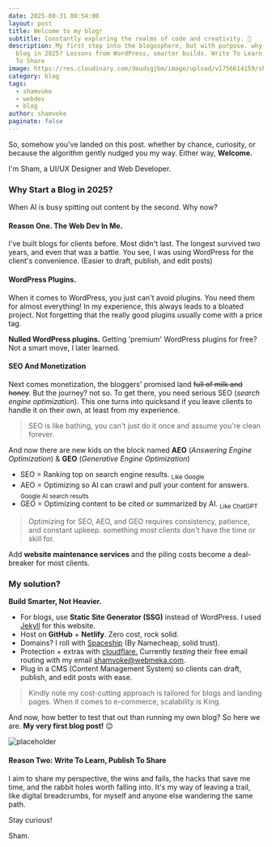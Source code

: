 ```yaml
---
date: 2025-08-31 08:54:00
layout: post
title: Welcome to my blog!
subtitle: Constantly exploring the realms of code and creativity. 🚀
description: My first step into the blogosphere, but with purpose. why start a
  blog in 2025? Lessons from WordPress, smarter builds. Write To Learn, Publish
  To Share
image: https://res.cloudinary.com/deudsgjbm/image/upload/v1756614159/shamvoke-bg_dcgdyh.jpg
category: blog
tags:
  - shamvoke
  - webdev
  - blog
author: shamvoke
paginate: false
---
```

So, somehow you've landed on this post. whether by chance, curiosity, or because the algorithm gently nudged you my way. Either way, **Welcome.**

I'm Sham, a UI/UX Designer and Web Developer.

### Why Start a Blog in 2025?
When AI is busy spitting out content by the second. Why now?
#### Reason One. The Web Dev In Me.
I've built blogs for clients before. Most didn't last. The longest survived two years, and even that was a battle.
You see, I was using WordPress for the client's convenience.  (Easier to draft, publish, and edit posts)

#### WordPress Plugins.
When it comes to WordPress, you just can't avoid plugins. You need them for almost everything! In my experience, this always leads to a bloated project. Not forgetting that the really good plugins usually come with a price tag.

**Nulled WordPress plugins.**
Getting 'premium' WordPress plugins for free? Not a smart move, I later learned.

#### SEO And Monetization
Next comes monetization, the bloggers' promised land <del>full of milk and honey</del>. But the journey? not so. To get there, you need serious SEO (_search engine optimization_). This one turns into quicksand if you leave clients to handle it on their own, at least from my experience. 

> SEO is like bathing, you can't just do it once and assume you're clean forever.

And now there are new kids on the block named **AEO** (_Answering Engine Optimization_)  & **GEO** (_Generative Engine Optimization_)

- SEO = Ranking top on search engine results. <sub>Like Google</sub>
- AEO = Optimizing so AI can crawl and pull your content for answers. <sub>Google AI search results</sub>
- GEO = Optimizing content to be cited or summarized by AI. <sub>Like ChatGPT</sub>

> Optimizing for SEO, AEO, and GEO requires consistency, patience, and constant upkeep. something most clients don't have the time or skill for.

Add **website maintenance services** and the piling costs become a deal-breaker for most clients.

### My solution?
**Build Smarter, Not Heavier.**
- For blogs, use **Static Site Generator (SSG)** instead of WordPress. I used [Jekyll](https://jekyllrb.com/) for this website.
- Host on **GitHub** + **Netlify**. Zero cost, rock solid.
- Domains? I roll with [Spaceship](https://www.spaceship.com) (By Namecheap, solid trust).
- Protection + extras with [cloudflare.](https://www.cloudflare.com/) Currently _testing_ their free email routing with my email shamvoke@webmeka.com.
- Plug in a CMS (Content Management System) so clients can draft, publish, and edit posts with ease.

> Kindly note my cost-cutting approach is tailored for blogs and landing pages. When it comes to e-commerce, scalability is King.

And now, how better to test that out than running my own blog? So here we are. **My very first blog post!** 😌

![placeholder](https://res.cloudinary.com/deudsgjbm/image/upload/v1756614081/shamart_poql3q.webp "Shamvoke Logo") 
#### Reason Two: **Write To Learn, Publish To Share**
I aim to share my perspective, the wins and fails, the hacks that save me time, and the rabbit holes worth falling into. It's my way of leaving a trail, like digital breadcrumbs, for myself and anyone else wandering the same path. 

Stay curious!
  
Sham.
